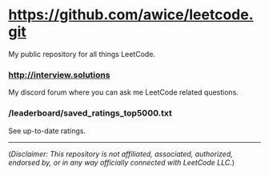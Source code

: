 # https://github.com/awice/leetcode.git

My public repository for all things LeetCode.

### http://interview.solutions 
My discord forum where you can ask me LeetCode related questions.

### /leaderboard/saved_ratings_top5000.txt
See up-to-date ratings.

---

(*Disclaimer: This repository is not affiliated, associated, authorized, endorsed by, or in any way officially connected with LeetCode LLC.*)